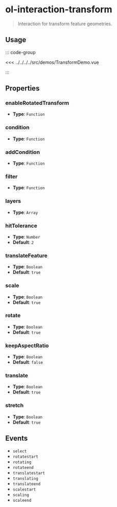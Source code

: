 # ol-interaction-transform

> Interaction for transform feature geometries.

<script setup>
import TransformDemo from "@demos/TransformDemo.vue"
</script>

<ClientOnly>
<TransformDemo/>
</ClientOnly>

## Usage

::: code-group

<<< ../../../../src/demos/TransformDemo.vue

:::

## Properties

### enableRotatedTransform

- **Type**: `Function`

### condition

- **Type**: `Function`

### addCondition

- **Type**: `Function`

### filter

- **Type**: `Function`

### layers

- **Type**: `Array`

### hitTolerance

- **Type**: `Number`
- **Default**: `2`

### translateFeature

- **Type**: `Boolean`
- **Default**: `true`

### scale

- **Type**: `Boolean`
- **Default**: `true`

### rotate

- **Type**: `Boolean`
- **Default**: `true`

### keepAspectRatio

- **Type**: `Boolean`
- **Default**: `false`

### translate

- **Type**: `Boolean`
- **Default**: `true`

### stretch

- **Type**: `Boolean`
- **Default**: `true`

## Events

- `select`
- `rotatestart`
- `rotating`
- `rotateend`
- `translatestart`
- `translating`
- `translateend`
- `scalestart`
- `scaling`
- `scaleend`
